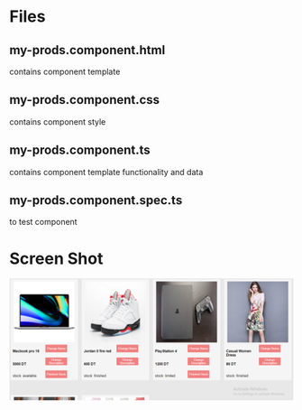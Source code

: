 # Files

## my-prods.component.html

contains component template

## my-prods.component.css

contains component style

## my-prods.component.ts

contains component template functionality and data

## my-prods.component.spec.ts

to test component

# Screen Shot

![alt text](./my-prods.component.screenshot.PNG)
